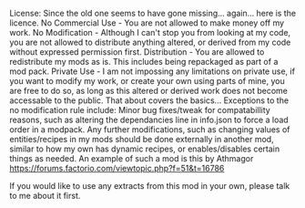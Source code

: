 License:
Since the old one seems to have gone missing... again... here is the licence.
No Commercial Use - You are not allowed to make money off my work.
No Modification - Although I can't stop you from looking at my code, you are not allowed to distribute anything altered, or derived from my code without expressed permission first.
Distribution - You are allowed to redistribute my mods as is. This includes being repackaged as part of a mod pack.
Private Use - I am not impossing any limitations on private use, if you want to modify my work, or create your own using parts of mine, you are free to do so, as long as this altered or derived work does not become accessable to the public.
That about covers the basics...
Exceptions to the no modification rule include:
Minor bug fixes/tweak for compatabillity reasons, such as altering the dependancies line in info.json to force a load order in a modpack.
Any further modifications, such as changing values of entities/recipes in my mods should be done externally in another mod, similar to how my own has dynamic recipes, or enables/disables certain things as needed.
An example of such a mod is this by Athmagor https://forums.factorio.com/viewtopic.php?f=51&t=16786

If you would like to use any extracts from this mod in your own, please talk to me about it first.
